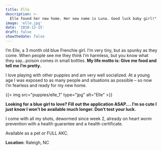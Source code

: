 ```yaml
---
title: Elle
description: >-
  Elle found her new home. Her new name is Luna. Good luck baby girl!"
image: 'elle.jpg'
date: '2018-12-15'
draft: false
showthedate: false
---
```


I’m Elle, a 3 month old blue Frenchie girl. I’m very tiny, but as spunky as they come. When people see me they think I’m harmless, but you know what they say…poison comes in small bottles. **My life motto is: Give me food and tell me I’m pretty.**

I love playing with other puppies and am very well socialized. At a young age I was exposed to as many people and situations as possible – so now I’m fearless and ready for my new home.

{{< img src="puppies/elle_1" type="jpg" alt="Elle" >}}

**Looking for a blue girl to love? Fill out the application ASAP…. I’m so cute I just know I won’t be available much longer. Don’t test your luck.**

I come with all my shots, dewormed since week 2, already on heart worm prevention with a health guarantee and a health certificate.

Available as a pet or FULL AKC.

**Location**: Raleigh, NC